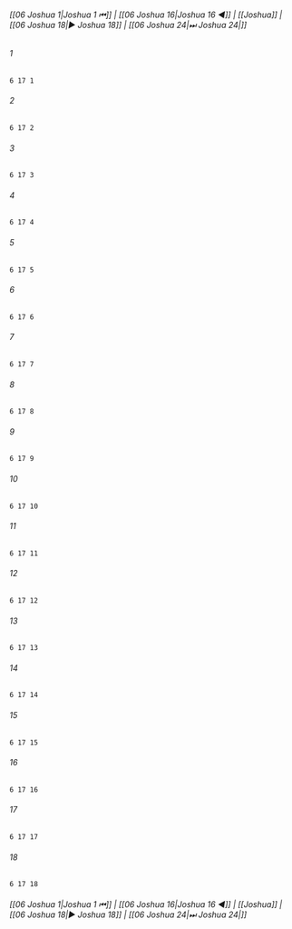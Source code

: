 
###### [[06 Joshua 1|Joshua 1 ⏮]] | [[06 Joshua 16|Joshua 16 ◀]] | [[Joshua]] | [[06 Joshua 18|▶ Joshua 18]] | [[06 Joshua 24|⏭ Joshua 24|]]

###### 1
``` verse
6 17 1 
```
###### 2
``` verse
6 17 2 
```
###### 3
``` verse
6 17 3 
```
###### 4
``` verse
6 17 4 
```
###### 5
``` verse
6 17 5 
```
###### 6
``` verse
6 17 6 
```
###### 7
``` verse
6 17 7 
```
###### 8
``` verse
6 17 8 
```
###### 9
``` verse
6 17 9 
```
###### 10
``` verse
6 17 10 
```
###### 11
``` verse
6 17 11 
```
###### 12
``` verse
6 17 12 
```
###### 13
``` verse
6 17 13 
```
###### 14
``` verse
6 17 14 
```
###### 15
``` verse
6 17 15 
```
###### 16
``` verse
6 17 16 
```
###### 17
``` verse
6 17 17 
```
###### 18
``` verse
6 17 18 
```

###### [[06 Joshua 1|Joshua 1 ⏮]] | [[06 Joshua 16|Joshua 16 ◀]] | [[Joshua]] | [[06 Joshua 18|▶ Joshua 18]] | [[06 Joshua 24|⏭ Joshua 24|]]

